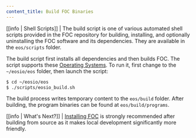 ```yaml
---
content_title: Build FOC Binaries
---
```


[[info | Shell Scripts]]
| The build script is one of various automated shell scripts provided in the FOC repository for building, installing, and optionally uninstalling the FOC software and its dependencies. They are available in the `eos/scripts` folder.

The build script first installs all dependencies and then builds FOC. The script supports these [Operating Systems](../../index.md#supported-operating-systems). To run it, first change to the `~/eosio/eos` folder, then launch the script:

```sh
$ cd ~/eosio/eos
$ ./scripts/eosio_build.sh
```

The build process writes temporary content to the `eos/build` folder. After building, the program binaries can be found at `eos/build/programs`.

[[info | What's Next?]]
| [Installing FOC](03_install-eosio-binaries.md) is strongly recommended after building from source as it makes local development significantly more friendly.
